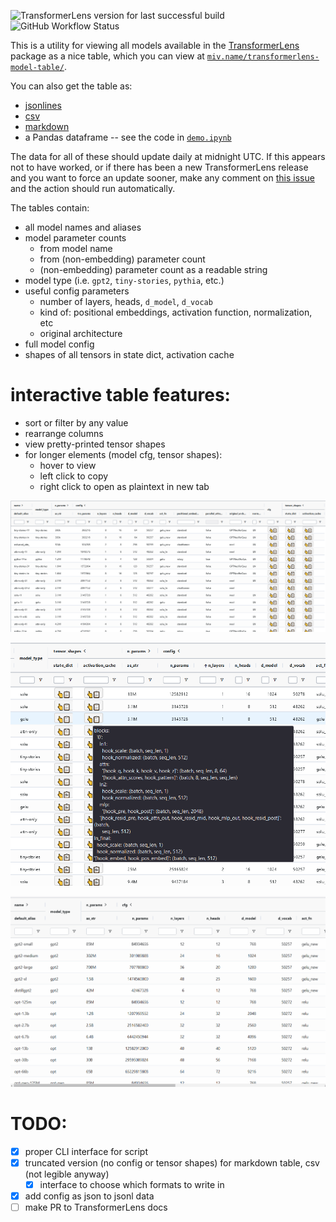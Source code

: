 ![TransformerLens version for last successful build](https://img.shields.io/badge/dynamic/json?url=https://raw.githubusercontent.com/mivanit/transformerlens-model-table/main/docs/model_table.version&query=$.version&label=TransformerLens%20version%20for%20last%20successful%20build&color=blue&style=flat-square)
![GitHub Workflow Status](https://img.shields.io/github/actions/workflow/status/mivanit/transformerlens-model-table/main.yml?branch=main)


This is a utility for viewing all models available in the [TransformerLens](https://github.com/neelnanda-io/TransformerLens) package as a nice table, which you can view at [`miv.name/transformerlens-model-table/`](https://miv.name/transformerlens-model-table/).

You can also get the table as:
- [jsonlines](docs/model_table.jsonl)
- [csv](docs/model_table.csv)
- [markdown](docs/model_table.md)
- a Pandas dataframe -- see the code in [`demo.ipynb`](demo.ipynb)

The data for all of these should update daily at midnight UTC. If this appears not to have worked, or if there has been a new TransformerLens release and you want to force an update sooner, make any comment on [this issue](https://github.com/mivanit/transformerlens-model-table/issues/1) and the action should run automatically.

The tables contain:

- all model names and aliases
- model parameter counts
	- from model name
	- from (non-embedding) parameter count
	- (non-embedding) parameter count as a readable string
- model type (i.e. `gpt2`, `tiny-stories`, `pythia`, etc.)
- useful config parameters 
	- number of layers, heads, `d_model`, `d_vocab`
	- kind of: positional embeddings, activation function, normalization, etc
	- original architecture
- full model config
- shapes of all tensors in state dict, activation cache

# interactive table features:

- sort or filter by any value
- rearrange columns
- view pretty-printed tensor shapes
- for longer elements (model cfg, tensor shapes):
	- hover to view
	- left click to copy
	- right click to open as plaintext in new tab

![screenshot of the table](docs/img/s1.png)

![pretty printing of tensor shapes](docs/img/s2.png)

![animated gif of table features](docs/img/demo.gif)


# TODO:

 - [x] proper CLI interface for script
 - [x] truncated version (no config or tensor shapes) for markdown table, csv (not legible anyway)
	 - [x] interface to choose which formats to write in
 - [x] add config as json to jsonl data
 - [ ] make PR to TransformerLens docs